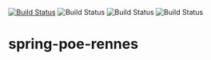 [![Build Status](https://travis-ci.org/GuillaumePDV/spring-poe-rennes.svg?branch=master)](https://travis-ci.org/GuillaumePDV/spring-poe-rennes)
![Build Status](https://sonarcloud.io/api/project_badges/measure?project=poe.spring%3Aspringboot-rest&metric=bugs)
![Build Status](https://sonarcloud.io/api/project_badges/measure?project=poe.spring%3Aspringboot-rest&metric=code_smells)
![Build Status](https://sonarcloud.io/api/project_badges/measure?project=poe.spring%3Aspringboot-rest&metric=vulnerabilities)
# spring-poe-rennes
